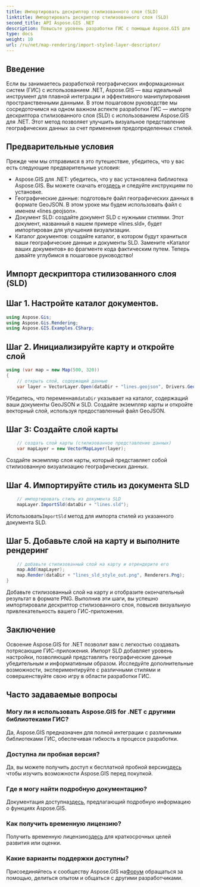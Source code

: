 ```yaml
---
title: Импортировать дескриптор стилизованного слоя (SLD)
linktitle: Импортировать дескриптор стилизованного слоя (SLD)
second_title: API Aspose.GIS .NET
description: Повысьте уровень разработки ГИС с помощью Aspose.GIS для .NET. Импортируйте дескриптор стилизованного слоя (SLD) без особых усилий. Изучите возможности персонализации прямо сейчас!
type: docs
weight: 10
url: /ru/net/map-rendering/import-styled-layer-descriptor/
---
```

## Введение
Если вы занимаетесь разработкой географических информационных систем (ГИС) с использованием .NET, Aspose.GIS — ваш идеальный инструмент для плавной интеграции и эффективного манипулирования пространственными данными. В этом пошаговом руководстве мы сосредоточимся на одном важном аспекте разработки ГИС — импорте дескриптора стилизованного слоя (SLD) с использованием Aspose.GIS для .NET. Этот метод позволяет улучшить визуальное представление географических данных за счет применения предопределенных стилей.
## Предварительные условия
Прежде чем мы отправимся в это путешествие, убедитесь, что у вас есть следующие предварительные условия:
-  Aspose.GIS для .NET: убедитесь, что у вас установлена библиотека Aspose.GIS. Вы можете скачать его[здесь](https://releases.aspose.com/gis/net/) и следуйте инструкциям по установке.
- Географические данные: подготовьте файл географических данных в формате GeoJSON. В этом уроке мы будем использовать файл с именем «lines.geojson».
- Документ SLD: создайте документ SLD с нужными стилями. Этот документ, названный в нашем примере «lines.sld», будет импортирован для улучшения визуализации.
- Каталог документов: создайте каталог, в котором будут храниться ваши географические данные и документы SLD. Замените «Каталог ваших документов» во фрагменте кода фактическим путем.
Теперь давайте углубимся в пошаговое руководство!
## Импорт дескриптора стилизованного слоя (SLD)
## Шаг 1. Настройте каталог документов.
```csharp
using Aspose.Gis;
using Aspose.Gis.Rendering;
using Aspose.GIS.Examples.CSharp;
```
## Шаг 2. Инициализируйте карту и откройте слой
```csharp
using (var map = new Map(500, 320))
{
    // открыть слой, содержащий данные
    var layer = VectorLayer.Open(dataDir + "lines.geojson", Drivers.GeoJson);
```
 Убедитесь, что переменная`dataDir` указывает на каталог, содержащий ваши документы GeoJSON и SLD.
Создайте экземпляр карты и откройте векторный слой, используя предоставленный файл GeoJSON.
## Шаг 3: Создайте слой карты
```csharp
    // создать слой карты (стилизованное представление данных)
    var mapLayer = new VectorMapLayer(layer);
```
Создайте экземпляр слоя карты, который представляет собой стилизованную визуализацию географических данных.
## Шаг 4. Импортируйте стиль из документа SLD
```csharp
    // импортировать стиль из документа SLD
    mapLayer.ImportSld(dataDir + "lines.sld");
```
 Использовать`ImportSld` метод для импорта стилей из указанного документа SLD.
## Шаг 5. Добавьте слой на карту и выполните рендеринг
```csharp
    // добавьте стилизованный слой на карту и отрендерите его
    map.Add(mapLayer);
    map.Render(dataDir + "lines_sld_style_out.png", Renderers.Png);
}
```
Добавьте стилизованный слой на карту и отобразите окончательный результат в формате PNG.
Выполнив эти шаги, вы успешно импортировали дескриптор стилизованного слоя, повысив визуальную привлекательность вашего ГИС-приложения.
## Заключение
Освоение Aspose.GIS for .NET позволит вам с легкостью создавать потрясающие ГИС-приложения. Импорт SLD добавляет уровень настройки, позволяющий представлять географические данные убедительным и информативным образом. Исследуйте дополнительные возможности, экспериментируйте с различными стилями и совершенствуйте свою игру в области разработки ГИС.
## Часто задаваемые вопросы
### Могу ли я использовать Aspose.GIS for .NET с другими библиотеками ГИС?
Да, Aspose.GIS предназначен для полной интеграции с различными библиотеками ГИС, обеспечивая гибкость в процессе разработки.
### Доступна ли пробная версия?
 Да, вы можете получить доступ к бесплатной пробной версии[здесь](https://releases.aspose.com/) чтобы изучить возможности Aspose.GIS перед покупкой.
### Где я могу найти подробную документацию?
 Документация доступна[здесь](https://reference.aspose.com/gis/net/), предлагающий подробную информацию о функциях Aspose.GIS.
### Как получить временную лицензию?
 Получить временную лицензию[здесь](https://purchase.aspose.com/temporary-license/) для краткосрочных целей развития или оценки.
### Какие варианты поддержки доступны?
 Присоединяйтесь к сообществу Aspose.GIS на[Форум](https://forum.aspose.com/c/gis/33) обращаться за помощью, делиться опытом и общаться с другими разработчиками.